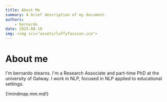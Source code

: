 ```yaml
---
title: About Me 
summary: A brief description of my document.
authors:
    - bernardo
date: 2025-08-10
img: <img src="assets/luffyfavicon.ico">
---
```

# About me

I'm bernardo stearns. I'm a Research Associate and part-time PhD at the university of Galway.
I work in NLP, focused in NLP applied to educational settings.

{!mindmap.mm.md!}
